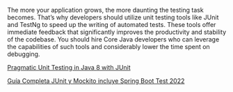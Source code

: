 The more your application grows, the more daunting the testing task becomes. That’s why developers should utilize unit testing tools like JUnit and TestNg to speed up the writing of automated tests. These tools offer immediate feedback that significantly improves the productivity and stability of the codebase. You should hire Core Java developers who can leverage the capabilities of such tools and considerably lower the time spent on debugging.

[Pragmatic Unit Testing in Java 8 with JUnit](https://www.educative.io/courses/unit-testing-java8-junit)

[Guía Completa JUnit y Mockito incluye Spring Boot Test 2022](https://www.udemy.com/course/curso-completo-junit-mockito-spring-boot-test/)

